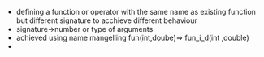 - defining a function or operator with the same name as existing function but different signature to acchieve different behaviour
- signature->number or type of arguments
- achieved using name mangelling  fun(int,doube)=> fun_i_d(int ,double)
-